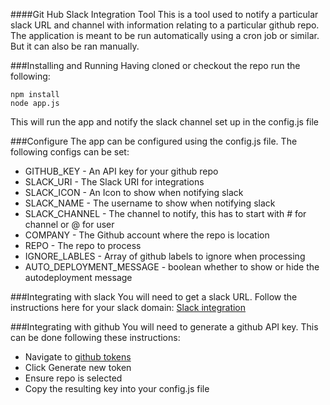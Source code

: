 ####Git Hub Slack Integration Tool
This is a tool used to notify a particular slack URL and channel with information relating to a particular github repo.
The application is meant to be run automatically using a cron job or similar. But it can also be ran manually.


###Installing and Running
Having cloned or checkout the repo run the following:
```
npm install
node app.js
```
This will run the app and notify the slack channel set up in the config.js file

###Configure
The app can be configured using the config.js file. The following configs can be set:

* GITHUB_KEY - An API key for your github repo
* SLACK_URI - The Slack URI for integrations
* SLACK_ICON - An Icon to show when notifying slack
* SLACK_NAME - The username to show when notifying slack
* SLACK_CHANNEL - The channel to notify, this has to start with # for channel or @ for user
* COMPANY - The Github account where the repo is location
* REPO - The repo to process
* IGNORE_LABLES - Array of github labels to ignore when processing
* AUTO_DEPLOYMENT_MESSAGE - boolean whether to show or hide the autodeployment message

###Integrating with slack
You will need to get a slack URL.
Follow the instructions here for your slack domain:
[Slack integration](https://btconsumeronline.slack.com/apps/new/A0F7XDUAZ-incoming-webhooks)

###Integrating with github
You will need to generate a github API key. This can be done following these instructions:
* Navigate to [github tokens](https://github.com/settings/tokens)
* Click Generate new token
* Ensure repo is selected
* Copy the resulting key into your config.js file
